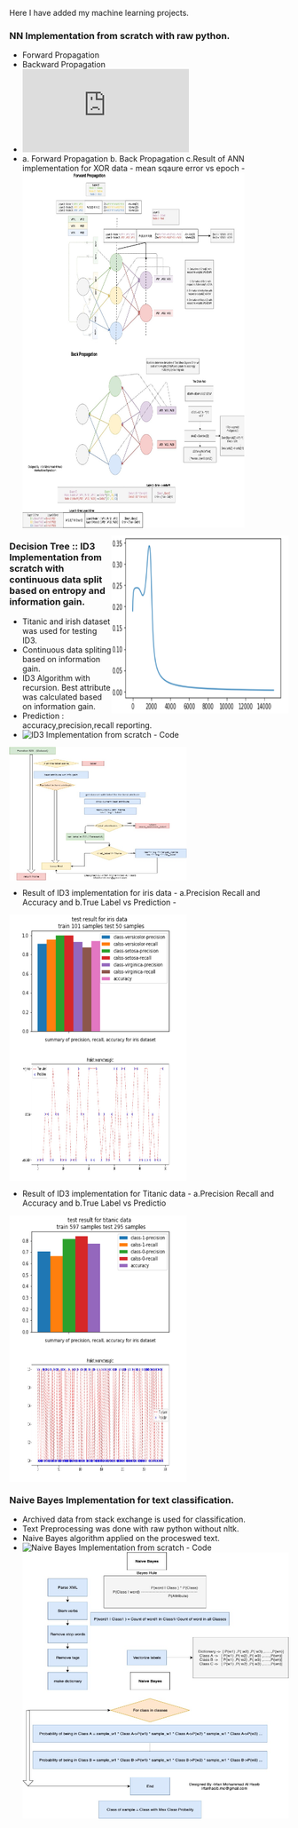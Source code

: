 Here I have added my machine learning projects.

### NN Implementation from scratch with raw python.
* Forward Propagation
* Backward Propagation
* ![NN Implementation from scratch - Code ](https://github.com/irfanhasib0/Machine-Learning/blob/master/Machine_Learning_Algo_From_Scratch/ID3_with_continuous_feature_support_exp.py)
* a. Forward Propagation b. Back Propagation c.Result of ANN implementation for XOR data - mean sqaure error vs epoch -
<img src="https://github.com/irfanhasib0/Machine-Learning/blob/master/docs/Algorihms/NN_fp.jpg" align="left"
     title="Schematics" width="400" height="320">
<img src="https://github.com/irfanhasib0/Machine-Learning/blob/master/docs/Algorihms/NN_bp.jpg" align="center"
     title="Schematics" width="400" height="320">

<img src="https://github.com/irfanhasib0/Machine-Learning/blob/master/docs/Results/xor_ann.jpg" align="right"
     title="Schematics" width="320" height="320">


### Decision Tree :: ID3 Implementation from scratch with continuous data split based on entropy and information gain.
* Titanic and irish dataset was used for testing ID3.
* Continuous data spliting based on information gain.
* ID3 Algorithm with recursion. Best attribute was calculated based on information gain.
* Prediction : accuracy,precision,recall reporting.
* ![ID3 Implementation from scratch - Code ](https://github.com/irfanhasib0/Machine-Learning/blob/master/Machine_Learning_Algo_From_Scratch/ANN_From_Scratch_modular_class.ipynb)

<img src="https://github.com/irfanhasib0/Machine-Learning/blob/master/docs/Algorihms/ID3.jpg" align="center"
     title="Schematics" width="320" height="240">

* Result of ID3 implementation for iris data - a.Precision Recall and Accuracy and b.True Label vs Prediction -


<img src="https://github.com/irfanhasib0/Machine-Learning/blob/master/docs/Results/iris_ID3.png" align="left"
     title="Schematics" width="320" height="240">

<img src="https://github.com/irfanhasib0/Machine-Learning/blob/master/docs/Results/irispred.jpg" align="center"
     title="Schematics" width="320" height="240">

* Result of ID3 implementation for Titanic data - a.Precision Recall and Accuracy and b.True Label vs Predictio

<img src="https://github.com/irfanhasib0/Machine-Learning/blob/master/docs/Results/titanic_ID3.png" align="left"
     title="Schematics" width="320" height="240">

<img src="https://github.com/irfanhasib0/Machine-Learning/blob/master/docs/Results/titanicpred.jpg" align="center"
     title="Schematics" width="320" height="240">



### Naive Bayes Implementation for text classification.
* Archived data from stack exchange is used for classification.
* Text Preprocessing was done with raw python without nltk.
* Naive Bayes algorithm applied on the proceswed text.
* ![Naive Bayes Implementation from scratch - Code ](https://github.com/irfanhasib0/Machine-Learning/blob/master/Machine_Learning_Algo_From_Scratch/Naive_Bayes_Stack_Exchange.ipynb)
<img src="https://github.com/irfanhasib0/Machine-Learning/blob/master/docs/Algorihms/Naive Bayes.jpg" align="center"
     title="Schematics" width="640" height="480">

